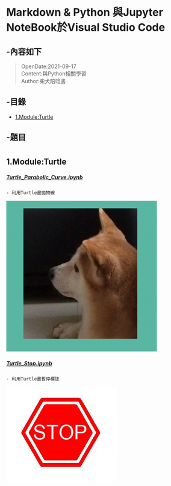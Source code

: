 # Markdown & Python 與Jupyter NoteBook於Visual Studio Code 

## -內容如下
> OpenDate:2021-09-17<br>
> Content:與Python相關學習<br>
> Author:柴犬陪唸書 <br>
## -目錄
 - [1.Module:Turtle](#1)

## -題目

# <h2 id="1">1.Module:Turtle</h2>
##### [Turtle_Parabolic_Curve.ipynb](https://github.com/Chen-Han-Yu/Python/blob/main/Tech/Turtle_Parabolic_Curve.ipynb)

    - 利用Turtle畫拋物線
<img src="https://github.com/Chen-Han-Yu/Python/blob/main/Tech/Turtle_Parabolic_Curve.gif" width="400" height="400"/>
</video>

##### [Turtle_Stop.ipynb](https://github.com/Chen-Han-Yu/Python/blob/main/Tech/Turtle_Stop.ipynb)
    - 利用Turtle畫暫停標誌
![Stop](Stop.JPG)
